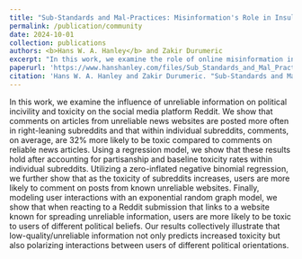 ```yaml
---
title: "Sub-Standards and Mal-Practices: Misinformation's Role in Insular, Polarized, and Toxic Interactions on Reddit"
permalink: /publication/community
date: 2024-10-01
collection: publications
authors: <b>Hans W. A. Hanley</b> and Zakir Durumeric
excerpt: "In this work, we examine the role of online misinformation in sparking political incivility and toxicity on the social media platform Reddit's online communities or subreddits."
paperurl: 'https://www.hanshanley.com/files/Sub_Standards_and_Mal_Practices.pdf'
citation: 'Hans W. A. Hanley and Zakir Durumeric. "Sub-Standards and Mal-Practices: Misinformations Role in Insular, Polarized, and Toxic Interactions." (2025).'
---
```

In this work, we examine the influence of unreliable information on political incivility and toxicity on the social media platform Reddit. We show that comments on articles from unreliable news websites are posted more often in right-leaning subreddits and that within individual subreddits, comments, on average, are 32% more likely to be toxic compared to comments on reliable news articles. Using a regression model, we show that these results hold after accounting for partisanship and baseline toxicity rates within individual subreddits.  Utilizing a zero-inflated negative binomial regression, we further show that as the toxicity of subreddits increases, users are more likely to comment on posts from known unreliable websites. Finally, modeling user interactions with an exponential random graph model, we show that when reacting to a Reddit submission that links to a website known for spreading unreliable information, users are more likely to be toxic to users of different political beliefs. Our results collectively illustrate that low-quality/unreliable information not only predicts increased toxicity but also polarizing interactions between users of different political orientations. 
